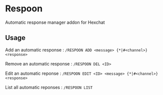 # Respoon
Automatic response manager addon for Hexchat

## Usage

Add an automatic response :
`/RESPOON ADD <message> {*|#<channel>} <response>`

Remove an automatic response :
`/RESPOON DEL <ID>`

Edit an automatic reponse :
`/RESPOON EDIT <ID> <message> {*|#<channel>} <response>`

List all automatic reponses :
`/RESPOON LIST`
